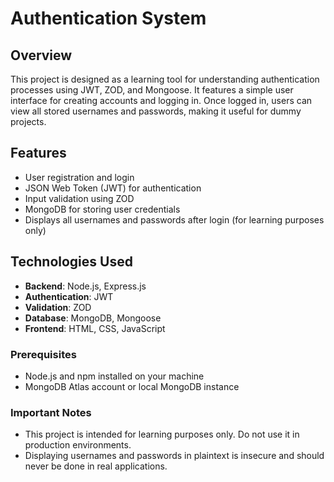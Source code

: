 # Authentication System

## Overview

This project is designed as a learning tool for understanding authentication processes using JWT, ZOD, and Mongoose. It features a simple user interface for creating accounts and logging in. Once logged in, users can view all stored usernames and passwords, making it useful for dummy projects.

## Features

- User registration and login
- JSON Web Token (JWT) for authentication
- Input validation using ZOD
- MongoDB for storing user credentials
- Displays all usernames and passwords after login (for learning purposes only)

## Technologies Used

- **Backend**: Node.js, Express.js
- **Authentication**: JWT
- **Validation**: ZOD
- **Database**: MongoDB, Mongoose
- **Frontend**: HTML, CSS, JavaScript

### Prerequisites

- Node.js and npm installed on your machine
- MongoDB Atlas account or local MongoDB instance

### Important Notes

- This project is intended for learning purposes only. Do not use it in production environments.
- Displaying usernames and passwords in plaintext is insecure and should never be done in real applications.
